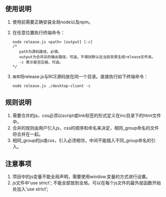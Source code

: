 ## 使用说明
1. 使用前需要正确安装全局node以及npm。
2. 在任意位置执行终端命令：

	```
	node release.js <path> [output] [-c]
	/*
	   path为源码路径，必填。
	   output为合并后的输出路径，可选。不填则默认在当前目录生成release文件夹。
	   -c 表示是否压缩，可选。 
	*/ 
	```
3. `推荐`将release.js与RCE源码放在同一个目录。直接执行如下终端命令：

	```
	node release.js ./desktop-client -c
	```


## 规则说明

1. 需要合并的js，css必须以script或link标签的形式定义在inc目录下的html文件中。
2. 合并的规则由用户引入js，css的顺序和命名来决定，相同_group命名的文件将合并在一起。
3. 相同\_group的js或css，引入必须相邻，中间不能插入不同\_group命名的引入。

## 注意事项
1. 项目中的js变量不能全局声明，需要使用window.变量的方式进行设置。
2. js文件中'use strict'; 不能全部放到全局。可以在每个js文件的最外层函数开始处加入'use strict’;